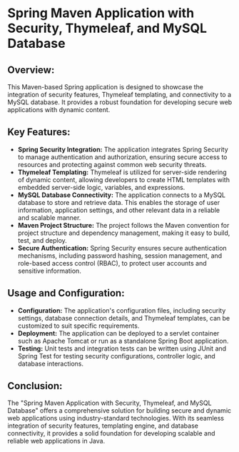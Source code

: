 # Spring Maven Application with Security, Thymeleaf, and MySQL Database

## Overview:
This Maven-based Spring application is designed to showcase the integration of security features, Thymeleaf templating, and connectivity to a MySQL database. It provides a robust foundation for developing secure web applications with dynamic content.

## Key Features:
- **Spring Security Integration:** The application integrates Spring Security to manage authentication and authorization, ensuring secure access to resources and protecting against common web security threats.
- **Thymeleaf Templating:** Thymeleaf is utilized for server-side rendering of dynamic content, allowing developers to create HTML templates with embedded server-side logic, variables, and expressions.
- **MySQL Database Connectivity:** The application connects to a MySQL database to store and retrieve data. This enables the storage of user information, application settings, and other relevant data in a reliable and scalable manner.
- **Maven Project Structure:** The project follows the Maven convention for project structure and dependency management, making it easy to build, test, and deploy.
- **Secure Authentication:** Spring Security ensures secure authentication mechanisms, including password hashing, session management, and role-based access control (RBAC), to protect user accounts and sensitive information.

## Usage and Configuration:
- **Configuration:** The application's configuration files, including security settings, database connection details, and Thymeleaf templates, can be customized to suit specific requirements.
- **Deployment:** The application can be deployed to a servlet container such as Apache Tomcat or run as a standalone Spring Boot application.
- **Testing:** Unit tests and integration tests can be written using JUnit and Spring Test for testing security configurations, controller logic, and database interactions.

## Conclusion:
The "Spring Maven Application with Security, Thymeleaf, and MySQL Database" offers a comprehensive solution for building secure and dynamic web applications using industry-standard technologies. With its seamless integration of security features, templating engine, and database connectivity, it provides a solid foundation for developing scalable and reliable web applications in Java.
